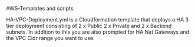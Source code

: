 AWS-Templates and scripts

HA-VPC-Deployment.yml is a Cloudformation template that deploys a HA 3 tier deployment consisting of 2 x Public 2 x Private and 2 x Backend subnets. In addition to this you are also prompted for HA Nat Gateways and the VPC Cidr range you want to use.
